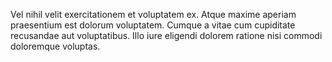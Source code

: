 Vel nihil velit exercitationem et voluptatem ex. Atque maxime aperiam praesentium est dolorum voluptatem. Cumque a vitae cum cupiditate recusandae aut voluptatibus. Illo iure eligendi dolorem ratione nisi commodi doloremque voluptas.